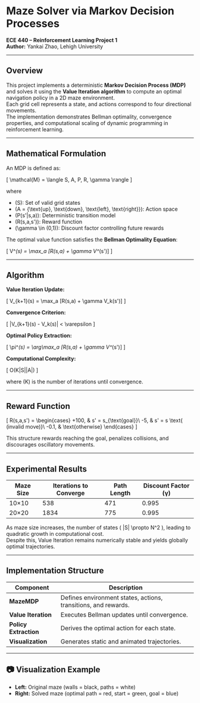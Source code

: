 # Maze Solver via Markov Decision Processes  
**ECE 440 – Reinforcement Learning Project 1**  
**Author:** Yankai Zhao, Lehigh University  

---

## Overview  
This project implements a deterministic **Markov Decision Process (MDP)** and solves it using the **Value Iteration algorithm** to compute an optimal navigation policy in a 2D maze environment.  
Each grid cell represents a state, and actions correspond to four directional movements.  
The implementation demonstrates Bellman optimality, convergence properties, and computational scaling of dynamic programming in reinforcement learning.

---

## Mathematical Formulation  

An MDP is defined as:  

\[
\mathcal{M} = \langle S, A, P, R, \gamma \rangle
\]

where  
- \(S\): Set of valid grid states  
- \(A = \{\text{up}, \text{down}, \text{left}, \text{right}\}\): Action space  
- \(P(s'|s,a)\): Deterministic transition model  
- \(R(s,a,s')\): Reward function  
- \(\gamma \in (0,1)\): Discount factor controlling future rewards  

The optimal value function satisfies the **Bellman Optimality Equation**:  

\[
V^*(s) = \max_a [R(s,a) + \gamma V^*(s')]
\]

---

## Algorithm  

**Value Iteration Update:**  

\[
V_{k+1}(s) = \max_a [R(s,a) + \gamma V_k(s')]
\]

**Convergence Criterion:**  

\[
|V_{k+1}(s) - V_k(s)| < \varepsilon
\]

**Optimal Policy Extraction:**  

\[
\pi^*(s) = \arg\max_a [R(s,a) + \gamma V^*(s')]
\]

**Computational Complexity:**  

\[
O(K|S||A|)
\]

where \(K\) is the number of iterations until convergence.

---

## Reward Function  

\[
R(s,a,s') =
\begin{cases}
+100, & s' = s_{\text{goal}}\\
-5, & s' = s \text{ (invalid move)}\\
-0.1, & \text{otherwise}
\end{cases}
\]

This structure rewards reaching the goal, penalizes collisions, and discourages oscillatory movements.

---

## Experimental Results  

| Maze Size | Iterations to Converge | Path Length | Discount Factor (γ) |
|------------|-----------------------|--------------|----------------------|
| 10×10 | 538 | 471 | 0.995 |
| 20×20 | 1834 | 775 | 0.995 |

As maze size increases, the number of states \( |S| \propto N^2 \), leading to quadratic growth in computational cost.  
Despite this, Value Iteration remains numerically stable and yields globally optimal trajectories.

---

## Implementation Structure  

| Component | Description |
|------------|-------------|
| **MazeMDP** | Defines environment states, actions, transitions, and rewards. |
| **Value Iteration** | Executes Bellman updates until convergence. |
| **Policy Extraction** | Derives the optimal action for each state. |
| **Visualization** | Generates static and animated trajectories. |

---

## 📷 Visualization Example  

- **Left:** Original maze (walls = black, paths = white)  
- **Right:** Solved maze (optimal path = red, start = green, goal = blue)  

